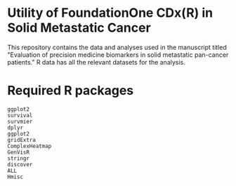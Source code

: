# Utility of FoundationOne CDx(R) in Solid Metastatic Cancer
 This repository contains the data and analyses used in the manuscript titled "Evaluation of precision medicine biomarkers in solid metastatic pan-cancer patients." R data has all the relevant datasets for the analysis.

# Required R packages

    ggplot2
    survival
    survmier
    dplyr
    ggplot2
    gridExtra
    ComplexHeatmap
    GenVisR
    stringr
    discover
    ALL
    Hmisc

